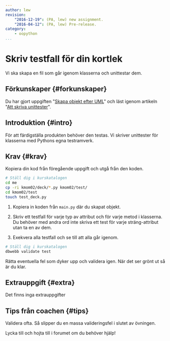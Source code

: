```yaml
---
author: lew
revision:
    "2016-12-19": (PA, lew) new assignment.
    "2016-04-12": (PA, lew) Pre-release.
category:
    - oopython
...
```

Skriv testfall för din kortlek
===================================

Vi ska skapa en fil som går igenom klasserna och unittestar dem.

<!--more-->


Förkunskaper {#forkunskaper}
-----------------------

Du har gjort uppgiften "[Skapa objekt efter UML](uppgift/skapa-objekt-efter-uml)" och läst igenom artikeln "[Att skriva unittester](kunskap/att-skriva-unittester)".



Introduktion {#intro}
-----------------------

För att färdigställa produkten behöver den testas. Vi skriver unittester för klasserna med Pythons egna testramverk.



Krav {#krav}
-----------------------

Kopiera din kod från föregående uppgift och utgå från den koden.

```bash
# Ställ dig i kurskatalogen
cd me
cp -ri kmom02/deck/*.py kmom02/test/
cd kmom02/test
touch test_deck.py
```

1. Kopiera in koden från `main.py` där du skapat objekt.

2. Skriv ett testfall för varje typ av attribut och för varje metod i klasserna. Du behöver med andra ord inte skriva ett test för varje sträng-attribut utan ta en av dem.  

3. Exekvera alla testfall och se till att alla går igenom.

```bash
# Ställ dig i kurskatalogen
dbwebb validate test
```

Rätta eventuella fel som dyker upp och validera igen. När det ser grönt ut så är du klar.



Extrauppgift {#extra}
-----------------------

Det finns inga extrauppgifter


Tips från coachen {#tips}
-----------------------

Validera ofta. Så slipper du en massa valideringsfel i slutet av övningen.

Lycka till och hojta till i forumet om du behöver hjälp!
